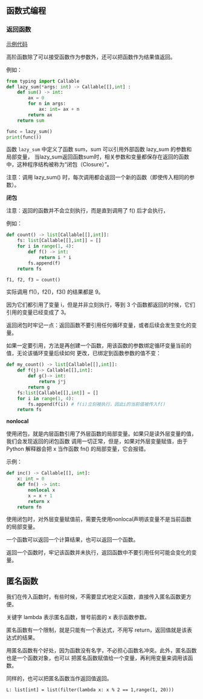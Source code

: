 ## 函数式编程

### 返回函数

[示例代码](../src/14.py)

高阶函数除了可以接受函数作为参数外，还可以把函数作为结果值返回。

例如：

```py
from typing import Callable
def lazy_sum(*args: int) -> Callable[[],int] :
    def sum() -> int:
        ax = 0
        for n in args:
            ax: int= ax + n
        return ax
    return sum

func = lazy_sum()
print(func())
```

函数 `lazy_sum` 中定义了函数 sum，sum 可以引用外部函数 lazy_sum 的参数和局部变量，
当lazy_sum返回函数sum时，相关参数和变量都保存在返回的函数中，这种程序结构被称为“闭包（Closure）”。

注意：调用 lazy_sum() 时，每次调用都会返回一个新的函数（即使传入相同的参数）。

**闭包**

注意：返回的函数并不会立刻执行，而是直到调用了 f() 后才会执行，

例如：

```py
def count() -> list[Callable[[],int]]:
    fs: list[Callable[[],int]] = []
    for i in range(1, 4):
        def f() -> int:
            return i * i
        fs.append(f)
    return fs

f1, f2, f3 = count()
```

实际调用 f1()，f2()，f3() 的结果都是 9。

因为它们都引用了变量 i，但是并非立刻执行，等到 3 个函数都返回的时候，它们引用的变量已经变成了 3。

返回闭包时牢记一点：返回函数不要引用任何循环变量，或者后续会发生变化的变量。

如果一定要引用，方法是再创建一个函数，用该函数的参数绑定循环变量当前的值，无论该循环变量后续如何
更改，已绑定到函数参数的值不变：


```py
def my_count() -> list[Callable[[],int]]:
    def f(j)-> Callable[[],int]:
        def g()-> int:
            return j*j
        return g
    fs:list[Callable[[],int]] = []
    for i in range(1, 4):
        fs.append(f(i)) # f(i)立刻被执行，因此i的当前值被传入f()
    return fs
```

**nonlocal**

使用闭包，就是内层函数引用了外层函数的局部变量。如果只是读外层变量的值，我们会发现返回的闭包函数
调用一切正常，但是，如果对外层变量赋值，由于 Python 解释器会把 x 当作函数 fn() 的局部变量，它会报错。

示例：

```py
def inc() -> Callable[[], int]:
    x: int = 0
    def fn() -> int:
        nonlocal x
        x = x + 1
        return x
    return fn
```

使用闭包时，对外层变量赋值前，需要先使用nonlocal声明该变量不是当前函数的局部变量。

一个函数可以返回一个计算结果，也可以返回一个函数。

返回一个函数时，牢记该函数并未执行，返回函数中不要引用任何可能会变化的变量。

## 匿名函数

我们在传入函数时，有些时候，不需要显式地定义函数，直接传入匿名函数更方便。

关键字 lambda 表示匿名函数，冒号前面的 x 表示函数参数。

匿名函数有一个限制，就是只能有一个表达式，不用写 return，返回值就是该表达式的结果。

用匿名函数有个好处，因为函数没有名字，不必担心函数名冲突。此外，匿名函数也是一个函数对象，也可以
把匿名函数赋值给一个变量，再利用变量来调用该函数。

同样的，也可以把匿名函数当作返回值返回。

`L: list[int] = list(filter(lambda x: x % 2 == 1,range(1, 20)))`